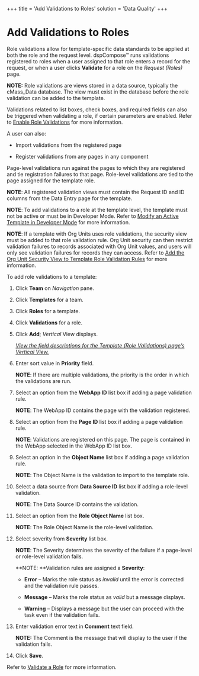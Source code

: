 +++
title = 'Add Validations to Roles'
solution = 'Data Quality'
+++

# Add Validations to Roles

Role validations allow for template-specific data standards to be
applied at both the role and the request level. dspCompose™ runs
validations registered to roles when a user assigned to that role enters
a record for the request, or when a user clicks **Validate** for a role
on the *Request (Roles)* page.

**NOTE:** Role validations are views stored in a data source, typically
the cMass\_Data database. The view must exist in the database before the
role validation can be added to the template.

Validations related to list boxes, check boxes, and required fields can
also be triggered when validating a role, if certain parameters are
enabled. Refer to [Enable Role
Validations](../Config/Enable_Role_Validations) for more
information.

A user can also:

  - Import validations from the registered page

  - Register validations from any pages in any component

Page-level validations run against the pages to which they are
registered and tie registration failures to that page. Role-level
validations are tied to the page assigned for the template role.

**NOTE**: All registered validation views must contain the Request ID
and ID columns from the Data Entry page for the template.

**NOTE**: To add validations to a role at the template level, the
template must not be active or must be in Developer Mode. Refer to
[Modify an Active Template in Developer
Mode](Modify_an_Active_Template_in_Developer_Mode) for more
information.

**NOTE**: If a template with Org Units uses role validations, the
security view must be added to that role validation rule. Org Unit
security can then restrict validation failures to records associated
with Org Unit values, and users will only see validation failures for
records they can access. Refer to [Add the Org Unit Security View to
Template Role Validation Rules](Add_the_Org_Unit_Security_View_to)
for more information.

To add role validations to a template:

1.  Click **Team** on *Navigation
    <span style="font-style: normal;">pane</span>*.

2.  Click **Templates** for a team.

3.  Click **Roles** for a template.

4.  Click **Validations** for a role.

5.  Click **Add**; *Vertical* View displays.
    
    *[View the field descriptions for the Template (Role Validations)
    page’s Vertical
    View.](../Page_Desc/Template_Role_Validations_H)*

6.  Enter sort value in **Priority** field.
    
    **NOTE**: If there are multiple validations, the priority is the
    order in which the validations are run.

7.  Select an option from the **WebApp ID** list box if adding a page
    validation rule.
    
    **NOTE**: The WebApp ID contains the page with the validation
    registered.

8.  Select an option from the **Page ID** list box if adding a page
    validation rule.
    
    **NOTE**: Validations are registered on this page. The page is
    contained in the WebApp selected in the WebApp ID list box.

9.  Select an option in the **Object Name** list box if adding a page
    validation rule.
    
    **NOTE**: The Object Name is the validation to import to the
    template role.

10. Select a data source from **Data Source ID** list box if adding a
    role-level validation.
    
    **NOTE**: The Data Source ID contains the validation.

11. Select an option from the **Role Object Name** list box.
    
    **NOTE**: The Role Object Name is the role-level validation.

12. Select severity from **Severity** list box.
    
    **NOTE**: The Severity determines the severity of the failure if a
    page-level or role-level validation fails.
    
    **NOTE: **Validation rules are assigned a **Severity**:
    
      - **Error** – Marks the role status as
        <span style="font-style: italic;">invalid</span> until the error
        is corrected and the validation rule passes.
    
      - **Message** – Marks the role status as
        <span style="font-style: italic;">valid</span> but a message
        displays.
    
      - **Warning** – Displays a message but the user can proceed with
        the task even if the validation fails.

13. Enter validation error text in **Comment** text field.
    
    **NOTE:** The Comment is the message that will display to the user
    if the validation fails.

14. Click **Save**.

Refer to [Validate a Role](Validate_a_Role) for more information.
